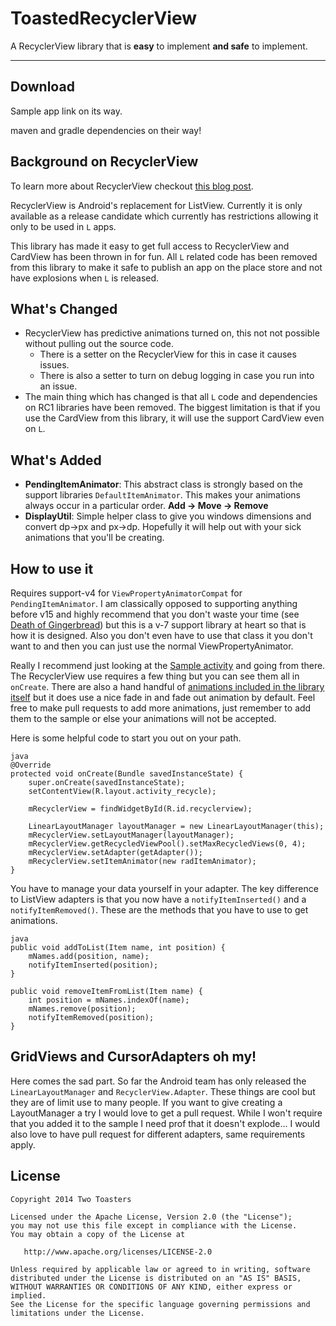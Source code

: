 # ToastedRecyclerView

A RecyclerView library that is **easy** to implement **and safe** to implement.

---

## Download

Sample app link on its way.

maven and gradle dependencies on their way!

## Background on RecyclerView
To learn more about RecyclerView checkout [this blog post](http://www.grokkingandroid.com/first-glance-androids-recyclerview/).

RecyclerView is Android's replacement for ListView. Currently it is only available as a release candidate which currently has restrictions allowing it only to be used in `L` apps.

This library has made it easy to get full access to RecyclerView and CardView has been thrown in for fun. All `L` related code has been removed from this library to make it safe to publish an app on the place store and not have explosions when `L` is released.
 
## What's Changed
- RecyclerView has predictive animations turned on, this not not possible without pulling out the source code.
    - There is a setter on the RecyclerView for this in case it causes issues.
    - There is also a setter to turn on debug logging in case you run into an issue.  
- The main thing which has changed is that all `L` code and dependencies on RC1 libraries have been removed. The biggest limitation is that if you use the CardView from this library, it will use the support CardView even on `L`.

## What's Added
- **PendingItemAnimator**: This abstract class is strongly based on the support libraries `DefaultItemAnimator`. This makes your animations always occur in a particular order. 
**Add -> Move -> Remove**
- **DisplayUtil**: Simple helper class to give you windows dimensions and convert dp->px and px->dp. Hopefully it will help out with your sick animations that you'll be creating.

## How to use it
Requires support-v4 for `ViewPropertyAnimatorCompat` for `PendingItemAnimator`. I am classically opposed to supporting anything before v15 and highly recommend that you don't waste your time (see [Death of Gingerbread](http://toastdroid.com/2014/03/05/2013-the-death-of-gingerbread-2/)) but this is a v-7 support library at heart so that is how it is designed. Also you don't even have to use that class it you don't want to and then you can just use the normal ViewPropertyAnimator.

Really I recommend just looking at the [Sample activity](https://github.com/twotoasters/RecyclerViewSample/blob/master/sample/src/main/java/com/twotoasters/recycled/RecycleActivity.java) and going from there. The RecyclerView use requires a few thing but you can see them all in `onCreate`. There are also a hand handful of [animations included in the library itself](https://github.com/twotoasters/RecyclerViewSample/tree/master/library/src/main/java/com/twotoasters/anim) but it does use a nice fade in and fade out animation by default. Feel free to make pull requests to add more animations, just remember to add them to the sample or else your animations will not be accepted.

Here is some helpful code to start you out on your path.

    java
    @Override
    protected void onCreate(Bundle savedInstanceState) {
        super.onCreate(savedInstanceState);
        setContentView(R.layout.activity_recycle);
        
        mRecyclerView = findWidgetById(R.id.recyclerview);

        LinearLayoutManager layoutManager = new LinearLayoutManager(this);
        mRecyclerView.setLayoutManager(layoutManager);
        mRecyclerView.getRecycledViewPool().setMaxRecycledViews(0, 4);
        mRecyclerView.setAdapter(getAdapter());
        mRecyclerView.setItemAnimator(new radItemAnimator);
    }

You have to manage your data yourself in your adapter. The key difference to ListView adapters is that you now have a `notifyItemInserted()` and a `notifyItemRemoved()`. These are the methods that you have to use to get animations.

    java
    public void addToList(Item name, int position) {
        mNames.add(position, name);
        notifyItemInserted(position);
    }

    public void removeItemFromList(Item name) {
        int position = mNames.indexOf(name);
        mNames.remove(position);
        notifyItemRemoved(position);
    }

## GridViews and CursorAdapters oh my!
Here comes the sad part. So far the Android team has only released the `LinearLayoutManager` and `RecyclerView.Adapter`. These things are cool but they are of limit use to many people. If you want to give creating a LayoutManager a try I would love to get a pull request. While I won't require that you added it to the sample I need prof that it doesn't explode... I would also love to have pull request for different adapters, same requirements apply.


## License

    Copyright 2014 Two Toasters
    
    Licensed under the Apache License, Version 2.0 (the "License");
    you may not use this file except in compliance with the License.
    You may obtain a copy of the License at
    
       http://www.apache.org/licenses/LICENSE-2.0
       
    Unless required by applicable law or agreed to in writing, software
    distributed under the License is distributed on an "AS IS" BASIS,
    WITHOUT WARRANTIES OR CONDITIONS OF ANY KIND, either express or implied.
    See the License for the specific language governing permissions and
    limitations under the License.
    
